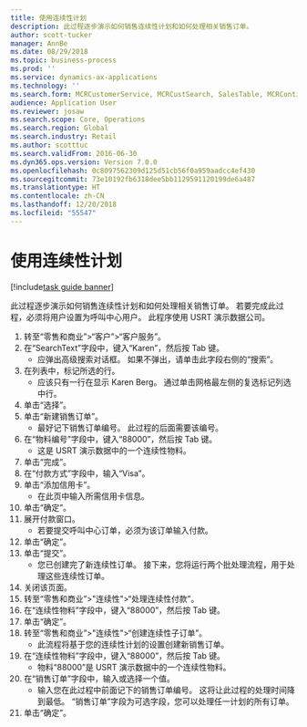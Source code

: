 ```yaml
---
title: 使用连续性计划
description: 此过程逐步演示如何销售连续性计划和如何处理相关销售订单。
author: scott-tucker
manager: AnnBe
ms.date: 08/29/2018
ms.topic: business-process
ms.prod: ''
ms.service: dynamics-ax-applications
ms.technology: ''
ms.search.form: MCRCustomerService, MCRCustSearch, SalesTable, MCRContinuityCustInfo, MCRCustPaymLookup, CreditCardTokenization, CreditCardLookup, MCRSalesOrderRecap
audience: Application User
ms.reviewer: josaw
ms.search.scope: Core, Operations
ms.search.region: Global
ms.search.industry: Retail
ms.author: scotttuc
ms.search.validFrom: 2016-06-30
ms.dyn365.ops.version: Version 7.0.0
ms.openlocfilehash: 0c8097562309d125d51cb56f0a959aadcc4ef430
ms.sourcegitcommit: 73e10192fb6318dee5bb1129591120199de6a487
ms.translationtype: HT
ms.contentlocale: zh-CN
ms.lasthandoff: 12/20/2018
ms.locfileid: "55547"
---
```

# <a name="using-continuity-program"></a>使用连续性计划

[!include[task guide banner](../includes/task-guide-banner.md)]

此过程逐步演示如何销售连续性计划和如何处理相关销售订单。 若要完成此过程，必须将用户设置为呼叫中心用户。 此程序使用 USRT 演示数据公司。

1. 转至“零售和商业”>“客户”>“客户服务”。
2. 在“SearchText”字段中，键入“Karen”，然后按 Tab 键。
    * 应弹出高级搜索对话框。 如果不弹出，请单击此字段右侧的“搜索”。  
3. 在列表中，标记所选的行。
    * 应该只有一行在显示 Karen Berg。 通过单击网格最左侧的复选标记列选中行。  
4. 单击“选择”。
5. 单击“新建销售订单”。
    * 最好记下销售订单编号。 此过程的后面需要该编号。  
6. 在“物料编号”字段中，键入“88000”，然后按 Tab 键。
    * 这是 USRT 演示数据中的一个连续性物料。  
7. 单击“完成”。
8. 在“付款方式”字段中，输入“Visa”。
9. 单击“添加信用卡”。
    * 在此页中输入所需信用卡信息。  
10. 单击“确定”。
11. 展开付款窗口。
    * 若要提交呼叫中心订单，必须为该订单输入付款。  
12. 单击“确定”。
13. 单击“提交”。
    * 您已创建完了新连续性订单。 接下来，您将运行两个批处理流程，用于处理这些连续性订单。  
14. 关闭该页面。
15. 转至“零售和商业”>"连续性">“处理连续性付款”。
16. 在“连续性物料”字段中，键入“88000”，然后按 Tab 键。
17. 单击“确定”。
18. 转至“零售和商业”>"连续性">“创建连续性子订单”。
    * 此流程将基于您的连续性计划的设置创建新销售订单。  
19. 在“连续性物料”字段中，键入“88000”，然后按 Tab 键。
    * 物料“88000”是 USRT 演示数据中的一个连续性物料。  
20. 在“销售订单”字段中，输入或选择一个值。
    * 输入您在此过程中前面记下的销售订单编号。 这将让此过程的处理时间降到最低。 “销售订单”字段为可选字段，您可以处理任一计划的所有订单。  
21. 单击“确定”。

